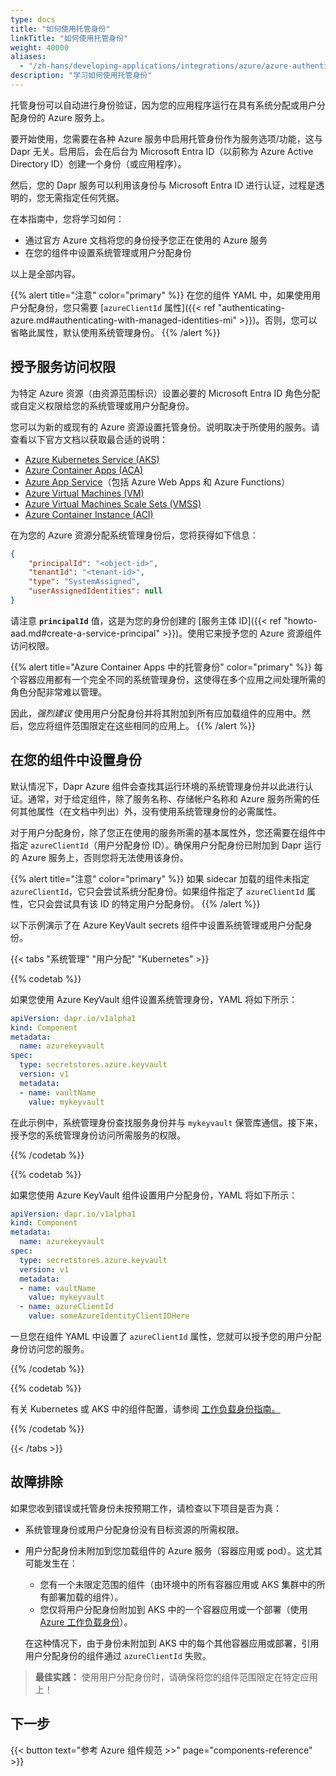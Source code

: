 ```yaml
---
type: docs
title: "如何使用托管身份"
linkTitle: "如何使用托管身份"
weight: 40000
aliases:
  - "/zh-hans/developing-applications/integrations/azure/azure-authentication/howto-msi/"
description: "学习如何使用托管身份"
---
```


托管身份可以自动进行身份验证，因为您的应用程序运行在具有系统分配或用户分配身份的 Azure 服务上。

要开始使用，您需要在各种 Azure 服务中启用托管身份作为服务选项/功能，这与 Dapr 无关。启用后，会在后台为 Microsoft Entra ID（以前称为 Azure Active Directory ID）创建一个身份（或应用程序）。

然后，您的 Dapr 服务可以利用该身份与 Microsoft Entra ID 进行认证，过程是透明的，您无需指定任何凭据。

在本指南中，您将学习如何：
- 通过官方 Azure 文档将您的身份授予您正在使用的 Azure 服务
- 在您的组件中设置系统管理或用户分配身份

以上是全部内容。

{{% alert title="注意" color="primary" %}}
在您的组件 YAML 中，如果使用用户分配身份，您只需要 [`azureClientId` 属性]({{< ref "authenticating-azure.md#authenticating-with-managed-identities-mi" >}})。否则，您可以省略此属性，默认使用系统管理身份。
{{% /alert %}}

## 授予服务访问权限

为特定 Azure 资源（由资源范围标识）设置必要的 Microsoft Entra ID 角色分配或自定义权限给您的系统管理或用户分配身份。

您可以为新的或现有的 Azure 资源设置托管身份。说明取决于所使用的服务。请查看以下官方文档以获取最合适的说明：

- [Azure Kubernetes Service (AKS)](https://docs.microsoft.com/azure/aks/use-managed-identity)
- [Azure Container Apps (ACA)](https://learn.microsoft.com/azure/container-apps/dapr-components?tabs=yaml#using-managed-identity)
- [Azure App Service](https://docs.microsoft.com/azure/app-service/overview-managed-identity)（包括 Azure Web Apps 和 Azure Functions）
- [Azure Virtual Machines (VM)](https://docs.microsoft.com/azure/active-directory/managed-identities-azure-resources/qs-configure-cli-windows-vm)
- [Azure Virtual Machines Scale Sets (VMSS)](https://docs.microsoft.com/azure/active-directory/managed-identities-azure-resources/qs-configure-cli-windows-vmss)
- [Azure Container Instance (ACI)](https://docs.microsoft.com/azure/container-instances/container-instances-managed-identity)

在为您的 Azure 资源分配系统管理身份后，您将获得如下信息：

```json
{
    "principalId": "<object-id>",
    "tenantId": "<tenant-id>",
    "type": "SystemAssigned",
    "userAssignedIdentities": null
}
```

请注意 **`principalId`** 值，这是为您的身份创建的 [服务主体 ID]({{< ref "howto-aad.md#create-a-service-principal" >}})。使用它来授予您的 Azure 资源组件访问权限。

{{% alert title="Azure Container Apps 中的托管身份" color="primary" %}}
每个容器应用都有一个完全不同的系统管理身份，这使得在多个应用之间处理所需的角色分配非常难以管理。

因此，_强烈建议_ 使用用户分配身份并将其附加到所有应加载组件的应用中。然后，您应将组件范围限定在这些相同的应用上。
{{% /alert %}}

## 在您的组件中设置身份

默认情况下，Dapr Azure 组件会查找其运行环境的系统管理身份并以此进行认证。通常，对于给定组件，除了服务名称、存储帐户名称和 Azure 服务所需的任何其他属性（在文档中列出）外，没有使用系统管理身份的必需属性。

对于用户分配身份，除了您正在使用的服务所需的基本属性外，您还需要在组件中指定 `azureClientId`（用户分配身份 ID）。确保用户分配身份已附加到 Dapr 运行的 Azure 服务上，否则您将无法使用该身份。

{{% alert title="注意" color="primary" %}}
如果 sidecar 加载的组件未指定 `azureClientId`，它只会尝试系统分配身份。如果组件指定了 `azureClientId` 属性，它只会尝试具有该 ID 的特定用户分配身份。
{{% /alert %}}

以下示例演示了在 Azure KeyVault secrets 组件中设置系统管理或用户分配身份。

{{< tabs "系统管理" "用户分配" "Kubernetes" >}}

 <!-- system managed -->
{{% codetab %}}

如果您使用 Azure KeyVault 组件设置系统管理身份，YAML 将如下所示：

```yml
apiVersion: dapr.io/v1alpha1
kind: Component
metadata:
  name: azurekeyvault
spec:
  type: secretstores.azure.keyvault
  version: v1
  metadata:
  - name: vaultName
    value: mykeyvault
```

在此示例中，系统管理身份查找服务身份并与 `mykeyvault` 保管库通信。接下来，授予您的系统管理身份访问所需服务的权限。

{{% /codetab %}}

 <!-- user assigned -->
{{% codetab %}}

如果您使用 Azure KeyVault 组件设置用户分配身份，YAML 将如下所示：

```yml
apiVersion: dapr.io/v1alpha1
kind: Component
metadata:
  name: azurekeyvault
spec:
  type: secretstores.azure.keyvault
  version: v1
  metadata:
  - name: vaultName
    value: mykeyvault
  - name: azureClientId
    value: someAzureIdentityClientIDHere
```

一旦您在组件 YAML 中设置了 `azureClientId` 属性，您就可以授予您的用户分配身份访问您的服务。

{{% /codetab %}}

 <!-- k8s -->
{{% codetab %}}

有关 Kubernetes 或 AKS 中的组件配置，请参阅 [工作负载身份指南。](https://learn.microsoft.com/azure/aks/workload-identity-overview?tabs=dotnet)

{{% /codetab %}}

{{< /tabs >}}

## 故障排除

如果您收到错误或托管身份未按预期工作，请检查以下项目是否为真：

- 系统管理身份或用户分配身份没有目标资源的所需权限。
- 用户分配身份未附加到您加载组件的 Azure 服务（容器应用或 pod）。这尤其可能发生在：
  - 您有一个未限定范围的组件（由环境中的所有容器应用或 AKS 集群中的所有部署加载的组件）。
  - 您仅将用户分配身份附加到 AKS 中的一个容器应用或一个部署（使用 [Azure 工作负载身份](https://learn.microsoft.com/azure/aks/workload-identity-overview?tabs=dotnet)）。

  在这种情况下，由于身份未附加到 AKS 中的每个其他容器应用或部署，引用用户分配身份的组件通过 `azureClientId` 失败。

> **最佳实践：** 使用用户分配身份时，请确保将您的组件范围限定在特定应用上！

## 下一步

{{< button text="参考 Azure 组件规范 >>" page="components-reference" >}}
